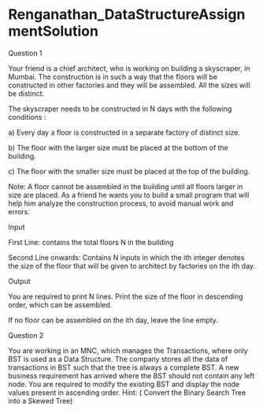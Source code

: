 # Renganathan_DataStructureAssignmentSolution


Question 1

Your friend is a chief architect, who is working on building a skyscraper, in Mumbai. The
construction is in such a way that the floors will be constructed in other factories and they will be
assembled. All the sizes will be distinct.

The skyscraper needs to be constructed in N days with the following conditions :

a) Every day a floor is constructed in a separate factory of distinct size.

b) The floor with the larger size must be placed at the bottom of the building.

c) The floor with the smaller size must be placed at the top of the building.

Note: A floor cannot be assembled in the building until all floors larger in size are placed.
As a friend he wants you to build a small program that will help him analyze the construction
process, to avoid manual work and errors.

Input

First Line: contains the total floors N in the building

Second Line onwards: Contains N inputs in which the ith integer denotes the size of the floor
that will be given to architect by factories on the ith day.

Output

You are required to print N lines. Print the size of the floor in descending order, which can be
assembled.

If no floor can be assembled on the ith day, leave the line empty.



Question 2

You are working in an MNC, which manages the Transactions, where only BST is used as a
Data Structure. The company stores all the data of transactions in BST such that the tree is
always a complete BST.
A new business requirement has arrived where the BST should not contain any left node.
You are required to modify the existing BST and display the node values present in ascending
order.
Hint: ( Convert the Binary Search Tree into a Skewed Tree)
